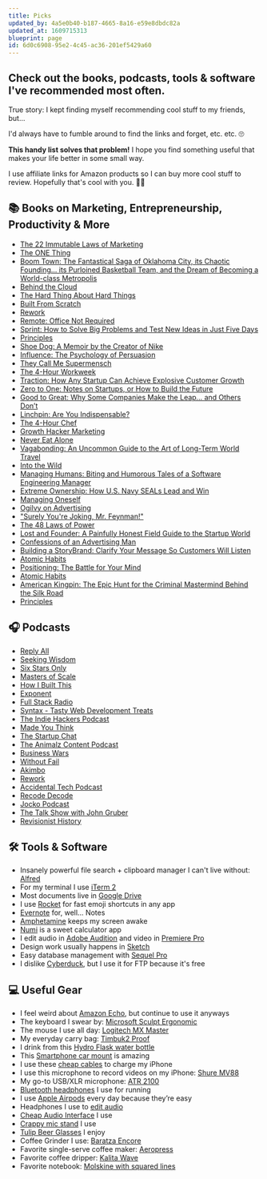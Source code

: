 ```yaml
---
title: Picks
updated_by: 4a5e0b40-b187-4665-8a16-e59e8dbdc82a
updated_at: 1609715313
blueprint: page
id: 6d0c6908-95e2-4c45-ac36-201ef5429a60
---
```

## Check out the books, podcasts, tools & software I've recommended most often.

True story: I kept finding myself recommending cool stuff to my friends, but...

I'd always have to fumble around to find the links and forget, etc. etc. 🙄

**This handy list solves that problem!** I hope you find something useful that makes your life better in some small way.

I use affiliate links for Amazon products so I can buy more cool stuff to review. Hopefully that's cool with you. 🤙🏻

📚 Books on Marketing, Entrepreneurship, Productivity & More
------------------------------------------------------------

*   [The 22 Immutable Laws of Marketing](https://amzn.to/2BrmGSB)
*   [The ONE Thing](https://amzn.to/2LqWT1s)
*   [Boom Town: The Fantastical Saga of Oklahoma City, its Chaotic Founding… its Purloined Basketball Team, and the Dream of Becoming a World-class Metropolis](https://amzn.to/2Br3rsk)
*   [Behind the Cloud](https://amzn.to/2BsztUP)
*   [The Hard Thing About Hard Things](https://amzn.to/2RakNDw)
*   [Built From Scratch](https://amzn.to/2Bu74Og)
*   [Rework](https://amzn.to/2S4uBMx)
*   [Remote: Office Not Required](https://amzn.to/2S4uAYZ)
*   [Sprint: How to Solve Big Problems and Test New Ideas in Just Five Days](https://amzn.to/2QCXQK3)
*   [Principles](https://amzn.to/2By92No)
*   [Shoe Dog: A Memoir by the Creator of Nike](https://amzn.to/2Lnh1Bs)
*   [Influence: The Psychology of Persuasion](https://amzn.to/2SeSJwp)
*   [They Call Me Supermensch](https://amzn.to/2LpH4bb)
*   [The 4-Hour Workweek](https://amzn.to/2QBtojj)
*   [Traction: How Any Startup Can Achieve Explosive Customer Growth](https://amzn.to/2R3scob)
*   [Zero to One: Notes on Startups, or How to Build the Future](https://amzn.to/2UU2YaZ)
*   [Good to Great: Why Some Companies Make the Leap… and Others Don’t](https://amzn.to/2UR7ib0)
*   [Linchpin: Are You Indispensable?](https://amzn.to/2RariWW)
*   [The 4-Hour Chef](https://amzn.to/2CmHZ9y)
*   [Growth Hacker Marketing](https://amzn.to/2V1Xn2y)
*   [Never Eat Alone](https://amzn.to/2S4zCVn)
*   [Vagabonding: An Uncommon Guide to the Art of Long-Term World Travel](https://amzn.to/2CnwIpt)
*   [Into the Wild](https://amzn.to/2rI3Vpv)
*   [Managing Humans: Biting and Humorous Tales of a Software Engineering Manager](https://amzn.to/2BpvcRS)
*   [Extreme Ownership: How U.S. Navy SEALs Lead and Win](https://amzn.to/2QYr2un)
*   [Managing Oneself](https://amzn.to/2R3VraB)
*   [Ogilvy on Advertising](https://amzn.to/2BrmDpY)
*   ["Surely You're Joking, Mr. Feynman!"](https://amzn.to/2ClDoEF)
*   [The 48 Laws of Power](https://amzn.to/2rImA4u)
*   [Lost and Founder: A Painfully Honest Field Guide to the Startup World](https://amzn.to/2Bx59IS)
*   [Confessions of an Advertising Man](https://amzn.to/2S8Zgsl)
*   [Building a StoryBrand: Clarify Your Message So Customers Will Listen](https://amzn.to/2R0WDvp)
*   [Atomic Habits](https://www.amazon.com/Atomic-Habits-Proven-Build-Break/dp/0735211299)
*   [Positioning: The Battle for Your Mind](https://www.amazon.com/McGraw-Hill-Education-Positioning-Battle-Your/dp/B000EQDE1C/)
*   [Atomic Habits](https://www.amazon.com/Atomic-Habits-Proven-Build-Break/dp/0735211299)
*   [American Kingpin: The Epic Hunt for the Criminal Mastermind Behind the Silk Road](https://www.amazon.com/American-Kingpin-Criminal-Mastermind-Behind/dp/B06Y1QXMXX/)
*   [Principles](https://www.amazon.com/Simon-Schuster-Audio-Principles-Life/dp/B074B2CZJG/ref=sr_1_1?ie=UTF8&qid=1549497822&sr=1-1-spons&keywords=principles)

🎧 Podcasts
-----------

*   [Reply All](https://overcast.fm/itunes941907967/reply-all)
*   [Seeking Wisdom](https://overcast.fm/itunes1072506427/seeking-wisdom)
*   [Six Stars Only](https://overcast.fm/itunes1372509198/six-stars-only)
*   [Masters of Scale](https://overcast.fm/itunes1227971746/masters-of-scale-with-reid-hoffman)
*   [How I Built This](https://overcast.fm/itunes1150510297/how-i-built-this-with-guy-raz)
*   [Exponent](https://overcast.fm/itunes826420969/exponent)
*   [Full Stack Radio](https://overcast.fm/itunes931714873/full-stack-radio)
*   [Syntax - Tasty Web Development Treats](https://overcast.fm/itunes1253186678/syntax-tasty-web-development-treats)
*   [The Indie Hackers Podcast](https://overcast.fm/itunes1206165808/the-indie-hackers-podcast)
*   [Made You Think](https://overcast.fm/itunes1281256991/made-you-think)
*   [The Startup Chat](https://overcast.fm/itunes997616345/the-startup-chat-with-steli-and-hiten)
*   [The Animalz Content Podcast](https://overcast.fm/itunes1436223574/the-animalz-content-podcast)
*   [Business Wars](https://overcast.fm/itunes1335814741/business-wars)
*   [Without Fail](https://overcast.fm/itunes1437293054/without-fail)
*   [Akimbo](https://overcast.fm/itunes1345042626/akimbo-a-podcast-from-seth-godin)
*   [Rework](https://overcast.fm/itunes1264193508/rework)
*   [Accidental Tech Podcast](https://overcast.fm/itunes617416468/accidental-tech-podcast)
*   [Recode Decode](https://overcast.fm/itunes1011668648/recode-decode-hosted-by-kara-swisher)
*   [Jocko Podcast](https://overcast.fm/itunes1070322219/jocko-podcast)
*   [The Talk Show with John Gruber](https://overcast.fm/itunes528458508/the-talk-show-with-john-gruber)
*   [Revisionist History](https://overcast.fm/itunes1119389968/revisionist-history)

🛠️ Tools & Software
--------------------

*   Insanely powerful file search + clipboard manager I can't live without: [Alfred](https://www.alfredapp.com/)
*   For my terminal I use [iTerm 2](https://www.iterm2.com/)
*   Most documents live in [Google Drive](https://drive.google.com)
*   I use [Rocket](https://matthewpalmer.net/rocket/) for fast emoji shortcuts in any app
*   [Evernote](https://evernote.com/) for, well... Notes
*   [Amphetamine](https://itunes.apple.com/us/app/amphetamine/id937984704?mt=12) keeps my screen awake
*   [Numi](https://numi.io/) is a sweet calculator app
*   I edit audio in [Adobe Audition](https://www.adobe.com/products/audition.html) and video in [Premiere Pro](https://www.adobe.com/products/premiere.html)
*   Design work usually happens in [Sketch](https://www.sketchapp.com/)
*   Easy database management with [Sequel Pro](https://www.sequelpro.com/)
*   I dislike [Cyberduck](https://cyberduck.io/), but I use it for FTP because it's free

💻 Useful Gear
--------------

*   I feel weird about [Amazon Echo](https://amzn.to/2QE05fT), but continue to use it anyways
*   The keyboard I swear by: [Microsoft Sculpt Ergonomic](https://amzn.to/2QYkoUX)
*   The mouse I use all day: [Logitech MX Master](https://amzn.to/2Lr0IU9)
*   My everyday carry bag: [Timbuk2 Proof](https://amzn.to/2QIP6Cd)
*   I drink from this [Hydro Flask water bottle](https://amzn.to/2R2RmDw)
*   This [Smartphone car mount](https://amzn.to/2R8apw0) is amazing
*   I use these [cheap cables](https://amzn.to/2QYmyE3) to charge my iPhone
*   I use this microphone to record videos on my iPhone: [Shure MV88](https://amzn.to/2BtGmoZ)
*   My go-to USB/XLR microphone: [ATR 2100](https://amzn.to/2R3oN8Y)
*   [Bluetooth headphones](https://amzn.to/2SblFp0) I use for running
*   I use [Apple Airpods](https://www.apple.com/shop/product/MMEF2AM/A/airpods) every day because they’re easy
*   Headphones I use to [edit audio](https://amzn.to/2R2HtFT)
*   [Cheap Audio Interface](https://amzn.to/2QCZiMv) I use
*   [Crappy mic stand](https://amzn.to/2ECMWxp) I use
*   [Tulip Beer Glasses](https://amzn.to/2rJi1a5) I enjoy
*   Coffee Grinder I use: [Baratza Encore](https://amzn.to/2R6qwdD)
*   Favorite single-serve coffee maker: [Aeropress](https://amzn.to/2LneIyg)
*   Favorite coffee dripper: [Kalita Wave](https://amzn.to/2RbTQQd)
*   Favorite notebook: [Molskine with squared lines](https://amzn.to/2UU17Tz)